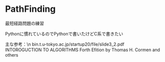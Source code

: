 # PathFinding
最短経路問題の練習

Pythonに慣れているのでPythonで書いたけどC系で書きたい

主な参考：\n
bin.t.u-tokyo.ac.jp/startup20/file/slide3_2.pdf
INTOROGUCTION TO ALGORITHMS Forth Efition by Thomas H. Cormen and others
